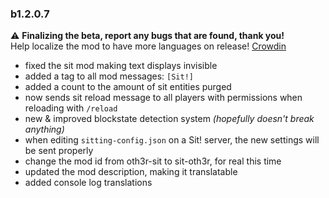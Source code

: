 ### b1.2.0.7
⚠️ **Finalizing the beta, report any bugs that are found, thank you!**
\
Help localize the mod to have more languages on release! [Crowdin](https://crowdin.com/project/oth3r-sit)
* fixed the sit mod making text displays invisible
* added a tag to all mod messages: `[Sit!]`
* added a count to the amount of sit entities purged
* now sends sit reload message to all players with permissions when reloading with `/reload`
* new & improved blockstate detection system *(hopefully doesn't break anything)*
* when editing `sitting-config.json` on a Sit! server, the new settings will be sent properly
* change the mod id from oth3r-sit to sit-oth3r, for real this time
* updated the mod description, making it translatable
* added console log translations